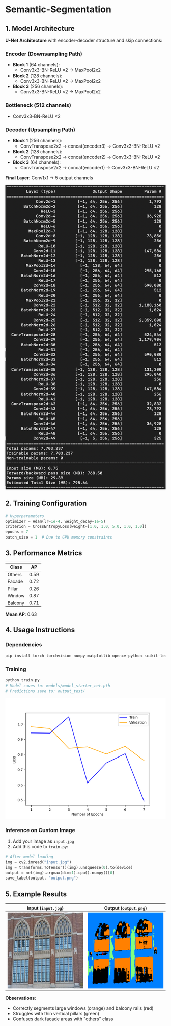 # Semantic-Segmentation

## 1. Model Architecture
**U-Net Architecture** with encoder-decoder structure and skip connections:

### Encoder (Downsampling Path)
- **Block 1** (64 channels):
  - Conv3x3-BN-ReLU ×2 → MaxPool2x2
- **Block 2** (128 channels):
  - Conv3x3-BN-ReLU ×2 → MaxPool2x2
- **Block 3** (256 channels):
  - Conv3x3-BN-ReLU ×2 → MaxPool2x2

### Bottleneck (512 channels)
- Conv3x3-BN-ReLU ×2

### Decoder (Upsampling Path)
- **Block 1** (256 channels):
  - ConvTranspose2x2 → concat(encoder3) → Conv3x3-BN-ReLU ×2
- **Block 2** (128 channels):
  - ConvTranspose2x2 → concat(encoder2) → Conv3x3-BN-ReLU ×2
- **Block 3** (64 channels):
  - ConvTranspose2x2 → concat(encoder1) → Conv3x3-BN-ReLU ×2

**Final Layer**: Conv1x1 → 5 output channels

![Model Architecture](./model_architecture.png)

## 2. Training Configuration
```python
# Hyperparameters
optimizer = Adam(lr=1e-4, weight_decay=1e-5)
criterion = CrossEntropyLoss(weight=[1.0, 1.0, 5.0, 1.0, 1.0])
epochs = 7
batch_size = 1  # Due to GPU memory constraints
```

## 3. Performance Metrics
| Class     | AP    |
|-----------|-------|
| Others    | 0.59  |
| Facade    | 0.72  |
| Pillar    | 0.26  |
| Window    | 0.87  |
| Balcony   | 0.71  |
**Mean AP**: 0.63

## 4. Usage Instructions

### Dependencies
```bash
pip install torch torchvision numpy matplotlib opencv-python scikit-learn pypng colormap
```

### Training
```bash
python train.py
# Model saves to: models/model_starter_net.pth
# Predictions save to: output_test/
```

![Train Loss vs. Validation Loss](./trainloss_valloss.png)

### Inference on Custom Image
1. Add your image as `input.jpg`
2. Add this code to `train.py`:
```python
# After model loading
img = cv2.imread("input.jpg")
img = transforms.ToTensor()(img).unsqueeze(0).to(device)
output = net(img).argmax(dim=1).cpu().numpy()[0]
save_label(output, "output.png")
```

## 5. Example Results
**Input** (`input.jpg`)          | **Output** (`output.png`)
:-------------------------:|:-------------------------:
![Input Image](input.jpg)  | ![Output Mask](output.png)

**Observations**:
- Correctly segments large windows (orange) and balcony rails (red)
- Struggles with thin vertical pillars (green)
- Confuses dark facade areas with "others" class